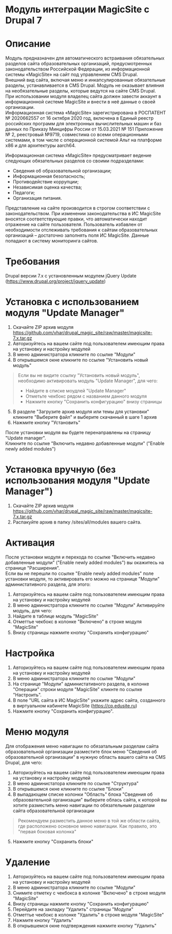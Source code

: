 Модуль интеграции MagicSite c Drupal 7
========================================

# Описание
Модуль предназначен для автоматического встраивания обязательных разделов сайта образовательных организаций, предусмотренных законодательством Российской Федерации, из информационной системы «MagicSite» на сайт под управлением CMS Drupal.  
Внешний вид сайта, включая меню и инкапсулированные обязательные разделы, устанавливается в CMS Drupal. Модуль не оказывает влияния на необязательные разделы, которые ведутся на сайте CMS Drupal.  
При использовании модуля владелец сайта должен завести аккаунт в информационной системе MagicSite и внести в неё данные о своей организации.  
Информационная система «MagicSite» зарегистрирована в РОСПАТЕНТ № 2020662557 от 16 октября 2020 год, включена в Единый реестр российских программ для электронных вычислительных машин и баз данных по Приказу Минцифры России от 15.03.2021 № 151 Приложение № 2, реестровый №9719, совместима со всеми операционными системами, в том числе с операционной системой Альт на платформе х86 и для архитектуры aarch64.  

Информационная система «MagicSite» предусматривает ведение следующих обязательных разделов со своими подразделами:
 * Сведения об образовательной организации;
 * Информационная безопасность;
 * Противодействие коррупции;
 * Независимая оценка качества;
 * Педагоги;
 * Организация питания.

Представление на сайте производится в строгом соответствии с законодательством. При изменении законодательства в ИС MagicSite вносятся соответствующие правки, что автоматически находит отражение на сайте пользователя. Пользователь избавлен от необходимости отслеживать требования к сайтам образовательных организаций – достаточно заполнять поля ИС MagicSite. Данные попадают в систему мониторинга сайтов.

# Требования
Drupal версии 7.х с установленным модулем jQuery Update (https://www.drupal.org/project/jquery_update)

# Установка с использованием модуля "Update Manager"
1. Скачайте ZIP архив модуля https://github.com/vhar/drupal_magic_site/raw/master/magicsite-7.x.tar.gz
2. Авторизуйтесь на вашем сайте под пользователем имеющим права на установку и настройку модулей  
3. В меню администратора кликните по ссылке "Модули"
4. В открывшемся окне кликните по ссылке "Установить новый модуль"
  >Если вы не видите ссылку "Установить новый модуль", необходимо активировать модуль "Update Manager", для чего:
  >* Найдите в списке моудлей "Update Manager"
  >* Отметьте чекбокс рядом с названием данного модуля
  >* Hажмите кнопку "Сохранить конфигурацию" внизу страницы
5. В разделе "Загрузите архив модуля или темы для установки" кликните "Выберите файл" и выберите скачанный в шаге 1 архив
6. Нажмите кнопку "Установить"

После установки модуля вы будете перенаправлены на страницу "Update manager".  
Кликните по ссылке "Включить недавно добавленные модули" ("Enable newly added modules")

# Установка вручную (без использования модуля "Update Manager")
1. Скачайте ZIP архив модуля https://github.com/vhar/drupal_magic_site/raw/master/magicsite-7.x.tar.gz
2. Распакуйте архив в папку /sites/all/modules вашего сайта.

# Активация
После установки модуля и перехода по ссылке "Включить недавно добавленные модули" ("Enable newly added modules") вы окажитесь на странице "Расширения".  
Если вы не перешли по ссылке "Enable newly added modules" поле установки модуля, то активировать его можно на странице "Модули" администативного раздела, для этого:
1. Авторизуйтесь на вашем сайте под пользователем имеющим права на установку и настройку модулей  
2. В меню администратора кликните по ссылке "Модули"
Активируйте модуль, для чего:
1. Найдите в таблице модуль "MagicSite"
2. Отметтье чекбокс в колонке "Включено" в строке модуля "MagicSite"
3. Внизу страницы нажмите кнопку "Сохранить конфигурацию"

# Настройка
1. Авторизуйтесь на вашем сайте под пользователем имеющим права на установку и настройку модулей  
2. В меню администратора кликните по ссылке "Модули"
3. На странице "Модули" администативного раздела, в колонке "Операции" строки модуля "MagicSite" кликнте по ссылке "Настроить".  
4. В поле "URL сайта в ИС MagicSite" укажите адрес сайта, созданного в виртуальном кабинете MagicSite (https://cp.edusite.ru)  
5. Нажмите кнопку "Сохранить конфигурацию".

# Меню модуля
Для отображения меню навигации по обязатальным разделам сайта образовательной организации разместите блок меню "Сведения об образовательной организации" в нужную область вашего сайта на CMS Drupal, для чего:
1. Авторизуйтесь на вашем сайте под пользователем имеющим права на установку и настройку модулей
2. В меню администатора кликните по ссылке "Структура"
3. В открывшемся окне кликните по ссылке "Блоки"
4. В выпадающем списке колонки "Область" блока "Сведения об образовательной организации" выберите облась сайта, к которой вы хотите разместить меню навигации по обязательным разделам сайта образовательной организации
  >Рекомендуем разместить данное меню в той же области сайта, где расположено основное меню навигации.
  >Как правило, это "первая боковая колонка"
5. Нажмите кнопку "Сохранить блоки"

# Удаление
1. Авторизуйтесь на вашем сайте под пользователем имеющим права на установку и настройку модулей  
2. В меню администратора кликните по ссылке "Модули"
3. Снимите отметку с чекбокса в колонке "Включено" в строке модуля "MagicSite"
4. Внизу страницы нажмите кнопку "Сохранить конфигурацию"
5. Перейдите на закладку "Удалить" страницы "Модули"
6. Отметтье чекбокс в колонке "Удалить" в строке модуля "MagicSite"
7. Нажмите кнопку "Удалить"
8. В открывшемся окне подтверждения нажмите кнопку "Удалить"
